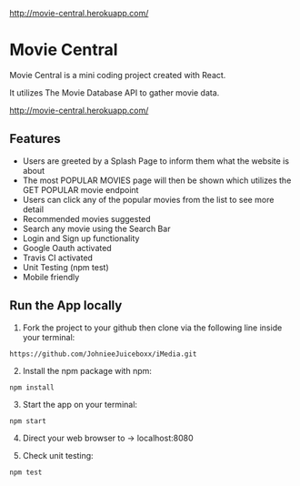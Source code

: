 http://movie-central.herokuapp.com/

# Movie Central

Movie Central is a mini coding project created with React.

It utilizes The Movie Database API to gather movie data.

http://movie-central.herokuapp.com/


## Features

* Users are greeted by a Splash Page to inform them what the website is about
* The most POPULAR MOVIES page will then be shown which utilizes the GET POPULAR movie endpoint
* Users can click any of the popular movies from the list to see more detail
* Recommended movies suggested
* Search any movie using the Search Bar
* Login and Sign up functionality
* Google Oauth activated
* Travis CI activated
* Unit Testing (npm test)
* Mobile friendly

## Run the App locally

1. Fork the project to your github then clone via the following line inside your terminal:
```
https://github.com/JohnieeJuiceboxx/iMedia.git
```
2. Install the npm package with npm:
```
npm install
```
3. Start the app on your terminal:
```
npm start
```
4. Direct your web browser to -> localhost:8080 

5. Check unit testing:
```
npm test
```
